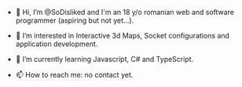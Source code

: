 - 👋 Hi, I’m @SoDisliked and I'm an 18 y/o romanian web and software programmer (aspiring but not yet...).
- 👀 I’m interested in Interactive 3d Maps, Socket configurations and application development.
- 🌱 I’m currently learning Javascript, C# and TypeScript.

- 📫 How to reach me: no contact yet.

<!---
SoDisliked/SoDisliked is a ✨ special ✨ repository because its `README.md` (this file) appears on your GitHub profile.
You can click the Preview link to take a look at your changes.
--->
